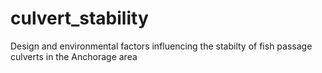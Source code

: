 # culvert_stability
Design and environmental factors influencing the stabilty of fish passage culverts in the Anchorage area
